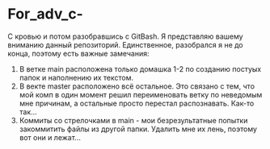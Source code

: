 # For_adv_c-
С кровью и потом разобравшись с GitBash. Я представляю вашему вниманию данный репозиторий. Единственное, разобрался я не до конца, поэтому есть важные замечания:
1. В ветке main расположена только домашка 1-2 по созданию постуых папок и наполнению их текстом. 
2. В векте master расположено всё остальное. Это связано с тем, что мой комп в один момент решил переименовать ветку по неведомым мне причинам, а остальные просто перестал распознавать. Как-то так...
3. Коммиты со стрелочками в main - мои безрезультатные попытки закоммитить файлы из другой папки. Удалить мне их лень, поэтому вот они и лежат...
